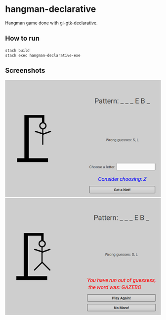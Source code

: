# hangman-declarative

Hangman game done with [gi-gtk-declarative](https://github.com/owickstrom/gi-gtk-declarative).

## How to run

```
stack build
stack exec hangman-declarative-exe
```

## Screenshots

![](screenshot_1.png)
![](screenshot_2.png)
